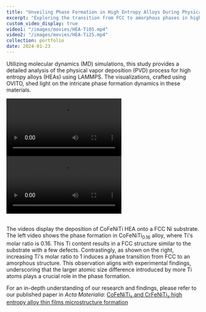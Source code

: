 ```yaml
---
title: "Unveiling Phase Formation in High Entropy Alloys During Physical Vapor Deposition"
excerpt: "Exploring the transition from FCC to amorphous phases in high entropy alloys with varying atomic size differences."
custom_video_display: true
video1: "/images/movies/HEA-Ti05.mp4"
video2: "/images/movies/HEA-Ti25.mp4"
collection: portfolio
date: 2024-01-23
---
```


Utilizing molecular dynamics (MD) simulations, this study provides a detailed analysis of the physical vapor deposition (PVD) process for high entropy alloys (HEAs) using LAMMPS. The visualizations, crafted using OVITO, shed light on the intricate phase formation dynamics in these materials.

<div class="video-container">
  <video src="{{ page.video1 }}" controls="controls">
    Your browser does not support the video tag.
  </video>
  <video src="{{ page.video2 }}" controls="controls">
    Your browser does not support the video tag.
  </video>
</div>

<br>

The videos display the deposition of CoFeNiTi HEA onto a FCC Ni substrate. The left video shows the phase formation in CoFeNiTi<sub>0.16</sub> alloy, where Ti's molar ratio is 0.16. This Ti content results in a FCC structure similar to the substrate with a few defects. Contrastingly, as shown on the right, increasing Ti's molar ratio to 1 induces a phase transition from FCC to an amorphous structure. This observation aligns with experimental findings, underscoring that the larger atomic size difference introduced by more Ti atoms plays a crucial role in the phase formation.

For an in-depth understanding of our research and findings, please refer to our published paper in *Acta Materialia*: [CoFeNiTi<sub>x</sub> and CrFeNiTi<sub>x</sub> high entropy alloy thin films microstructure formation](https://doi.org/10.1016/j.actamat.2023.119163)
